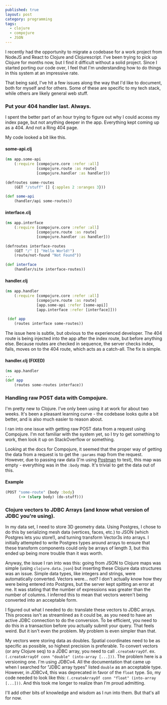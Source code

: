 ```yaml
---
published: true
layout: post
category: programming
tags: 
  - clojure
  - compojure
  - JSON
---
```




I recently had the opportunity to migrate a codebase for a work project from NodeJS and React to Clojure and Clojurescript. I've been trying to pick up Clojure for months now, but I find it difficult without a solid project. Since I started porting our code over, I feel that I'm understanding how to do things in this system at an impressive rate.

That being said, I've hit a few issues along the way that I'd like to document, both for myself and for others. Some of these are specific to my tech stack, while others are likely general web stuff.

### Put your 404 handler last. Always.
I spent the better part of an hour trying to figure out why I could access my index page, but not anything deeper in the app. Everything kept coming up as a 404. And not a Ring 404 page.

My code looked a bit like this.

#### some-api.clj
```clojure
(ns app.some-api
	(:require [compojure.core :refer :all]
    		  [compojure.route :as route]
              [compojure.handler :as handler]))
              
(defroutes some-routes
	(GET "/stuff" [] {:apples 2 :oranges 3}))
    
(def some-api
	(handler/api some-routes))
```

#### interface.clj
```clojure
(ns app.interface
	(:require [compojure.core :refer :all]
    		  [compojure.route :as route]
              [compojure.handler :as handler]))
              
(defroutes interface-routes
	(GET "/" [] "Hello World!")
    (route/not-found "Not Found"))
    
(def interface
	(handler/site interface-routes))
```

#### handler.clj
```clojure
(ns app.handler
	(:require [compojure.core :refer :all]
    		  [compojure.route :as route]
              [app.some-api :refer [some-api]]
              [app.interface :refer [interface]]))
              
 (def app
 	(routes interface some-routes))
```

The issue here is subtle, but obvious to the experienced developer. The 404 route is being injected into the app after the index route, but before anything else. Because routes are checked in sequence, the server checks index, fails, moves on to the 404 route, which acts as a catch-all. The fix is simple.

#### handler.clj (FIXED)
```clojure
(ns app.handler
...
(def app
	(routes some-routes interface))
```

### Handling raw POST data with Compojure.
I'm pretty new to Clojure. I've only been using it at work for about two weeks. It's been a pleasant learning curve - the codebase looks quite a bit better, and is also much easier to reason about.

I ran into one issue with getting raw POST data from a request using Compojure. I'm not familiar with the system yet, so I try to get something to work, then look it up on StackOverflow or something.

Looking at the docs for Compojure, it seemed that the proper way of getting the data from a request is to get the `:params` map from the request. However, due to passing raw data (I'm using [Postman](https://www.getpostman.com/) to test), this map was empty - everything was in the `:body` map. It's trivial to get the data out of this.

#### Example
```clojure
(POST "some-route" {body :body}
      (-> (slurp body) (do-stuff)))
```

### Clojure vectors to JDBC Arrays (and know what version of JDBC you're using).
In my data set, I need to store 3D geometry data. Using Postgres, I chose to do this by serializing mesh data (vertices, faces, etc.) to JSON (which Postgres lets you store!), and turning transform Vector3s into arrays. I initially attempted to write Postgres types around arrays to ensure that these transform components could only be arrays of length 3, but this ended up being more trouble than it was worth.

Anyway, the issue I ran into was this: going from JSON to Clojure maps was simple (using `clojure.data.json`) but inserting these Clojure data structures was an issue. Simple data types, like integers and strings, were automatically converted. Vectors were... not? I don't actually know how they were being entered into Postgres, but the server kept spitting an error at me. It was stating that the number of expressions was greater than the number of columns. I inferred this to mean that vectors weren't being converted into an acceptable form.

I figured out what I needed to do: translate these vectors to JDBC arrays. This process isn't as streamlined as it could be, as you need to have an active JDBC connection to do the conversion. To be efficient, you need to do this in a transaction before you actually submit your query. That feels weird. But it isn't even the problem. My problem is even simpler than that.

My vectors were storing data as doubles. Spatial coordinates need to be as specific as possible, so highest precision is preferable. To convert vectors (or any Clojure seq) to a JDBC array, you need to call `.createArrayOf`. ex. `(.createArrayOf conn "double" (into-array [...]))`. The problem here is a versioning one. I'm using JDBCv4. All the documentation that came up when I searched for "JDBC array types" listed `double` as an acceptable type. However, in JDBCv4, this was deprecated in favor of the `float` type. So, my code needed to look like this: `(.createArrayOf conn "float" (into-array [...]))`. And this took me longer to realize than I'm proud admitting.

I'll add other bits of knowledge and wisdom as I run into them. But that's all for now.
